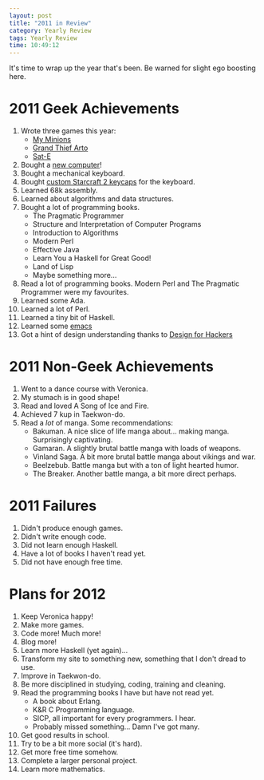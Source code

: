 ```yaml
---
layout: post
title: "2011 in Review"
category: Yearly Review
tags: Yearly Review
time: 10:49:12
---
```


It's time to wrap up the year that's been. Be warned for slight ego boosting here.

2011 Geek Achievements
===============================

1. Wrote three games this year:
   * [My Minions](/blog/2011/05/02/my_minions/)
   * [Grand Thief Arto](/blog/2011/10/19/grand_thief_arto/)
   * [Sat-E](/blog/2011/12/19/sat-e/)
2. Bought a [new computer](/blog/2011/08/21/new_computer)!
3. Bought a mechanical keyboard.
4. Bought [custom Starcraft 2 keycaps](/blog/2011/12/16/starcraft_2_keycaps) for the keyboard.
5. Learned 68k assembly.
6. Learned about algorithms and data structures.
7. Bought a lot of programming books.
     * The Pragmatic Programmer
     * Structure and Interpretation of Computer Programs
     * Introduction to Algorithms
     * Modern Perl
     * Effective Java
     * Learn You a Haskell for Great Good!
     * Land of Lisp
     * Maybe something more...
8. Read a lot of programming books. Modern Perl and The Pragmatic Programmer were my favourites.
8. Learned some Ada.
8. Learned a lot of Perl.
8. Learned a tiny bit of Haskell.
9. Learned some [emacs](http://www.gnu.org/software/emacs/)
9. Got a hint of design understanding thanks to [Design for Hackers](http://www.designforhackers.com/)

2011 Non-Geek Achievements
===============================
1. Went to a dance course with Veronica.
2. My stumach is in good shape!
3. Read and loved A Song of Ice and Fire.
5. Achieved 7 kup in Taekwon-do.
10. Read a *lot* of manga. Some recommendations:
    * Bakuman. A nice slice of life manga about... making manga. Surprisingly captivating.
    * Gamaran. A slightly brutal battle manga with loads of weapons.
    * Vinland Saga. A bit more brutal battle manga about vikings and war.
    * Beelzebub. Battle manga but with a ton of light hearted humor.
    * The Breaker. Another battle manga, a bit more direct perhaps.

2011 Failures
================
1. Didn't produce enough games.
2. Didn't write enough code.
3. Did not learn enough Haskell.
4. Have a lot of books I haven't read yet.
5. Did not have enough free time.

Plans for 2012
==================
1. Keep Veronica happy!
2. Make more games.
3. Code more! Much more!
4. Blog more!
5. Learn more Haskell (yet again)...
6. Transform my site to something new, something that I don't dread to use.
7. Improve in Taekwon-do.
8. Be more disciplined in studying, coding, training and cleaning.
9. Read the programming books I have but have not read yet.
   * A book about Erlang.
   * K&amp;R C Programming language.
   * SICP, all important for every programmers. I hear.
   * Probably missed something... Damn I've got many.
10. Get good results in school.
11. Try to be a bit more social (it's hard).
12. Get more free time somehow.
13. Complete a larger personal project.
14. Learn more mathematics.

